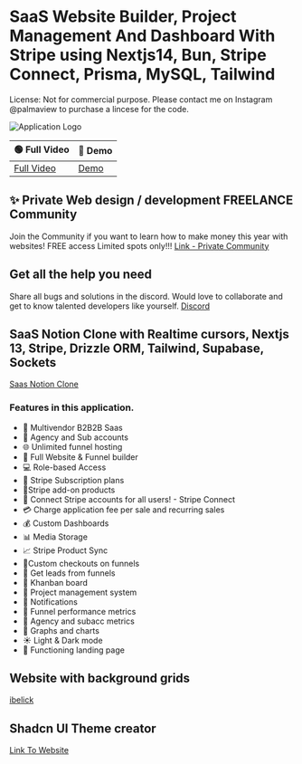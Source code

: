 # SaaS Website Builder, Project Management And Dashboard With Stripe using Nextjs14, Bun, Stripe Connect, Prisma, MySQL, Tailwind

License: Not for commercial purpose. Please contact me on Instagram @palmaview to purchase a lincese for the code.

![Application Logo](https://storage.googleapis.com/msgsndr/0wtSXexlPhMN1945ooxW/media/65b7c3d24660477daf3d6708.png)

| 🟢 Full Video                                             | 🔴 Demo                            |
| --------------------------------------------------------- | ---------------------------------- |
| [Full Video](https://www.youtube.com/watch?v=m3wMq2BynjU) | [Demo](https://palmaview.com/demo) |

## ✨ Private Web design / development FREELANCE Community

Join the Community if you want to learn how to make money this year with websites!
FREE access Limited spots only!!!
[Link - Private Community](https://palmaview.com/communities)

## Get all the help you need

Share all bugs and solutions in the discord. Would love to collaborate and get to know talented developers like yourself.
[Discord](https://discord.com/channels/1105220811129897010/1105227941740302447)

## SaaS Notion Clone with Realtime cursors, Nextjs 13, Stripe, Drizzle ORM, Tailwind, Supabase, Sockets

[Saas Notion Clone](https://www.youtube.com/watch?v=m3wMq2BynjU)

### Features in this application.

-   🤯 Multivendor B2B2B Saas
-   🏢 Agency and Sub accounts
-   🌐 Unlimited funnel hosting
-   🚀 Full Website & Funnel builder
-   💻 Role-based Access
-   🔄 Stripe Subscription plans
-   🛒Stripe add-on products
-   🔐 Connect Stripe accounts for all users! - Stripe Connect
-   💳 Charge application fee per sale and recurring sales
-   💰 Custom Dashboards
-   📊 Media Storage
-   📈 Stripe Product Sync
-   📌Custom checkouts on funnels
-   📢 Get leads from funnels
-   🎨 Khanban board
-   📂 Project management system
-   🔗 Notifications
-   📆 Funnel performance metrics
-   🧾 Agency and subacc metrics
-   🌙 Graphs and charts
-   ☀️ Light & Dark mode
-   📄 Functioning landing page

## Website with background grids

[ibelick](https://bg.ibelick.com/)

## Shadcn UI Theme creator

[Link To Website](https://gradient.page/tools/shadcn-ui-theme-generator)
